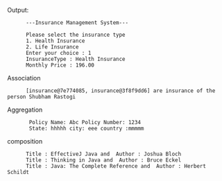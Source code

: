 

Output:

       
          ---Insurance Management System---
 
          Please select the insurance type 
          1. Health Insurance 
          2. Life Insurance 
          Enter your choice : 1
          InsuranceType : Health Insurance
          Monthly Price : 196.00
          
          
Association

          [insurance@7e774085, insurance@3f8f9dd6] are insurance of the person Shubham Rastogi



Aggregation

           Policy Name: Abc Policy Number: 1234
           State: hhhhh city: eee country :mmmmm




composition
          
          
          Title : EffectiveJ Java and  Author : Joshua Bloch
          Title : Thinking in Java and  Author : Bruce Eckel
          Title : Java: The Complete Reference and  Author : Herbert Schildt

